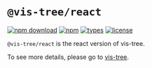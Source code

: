 # `@vis-tree/react`

[![npm download](https://img.shields.io/npm/dt/@vis-tree/react)](https://www.npmjs.com/package/@vis-tree/react) [![npm](https://img.shields.io/npm/v/@vis-tree/react?color=blue)](https://www.npmjs.com/package/@vis-tree/react) [![types](https://img.shields.io/badge/types-typescript-blue)](https://www.npmjs.com/package/@vis-tree/react) [![license](https://img.shields.io/github/license/bytedance/vis-tree?color=blue)](https://github.com/bytedance/vis-tree/blob/main/LICENSE)

`@vis-tree/react` is the react version of vis-tree.

To see more details, please go to [vis-tree](https://aadonkeyz.github.io/vis-tree-react/).
